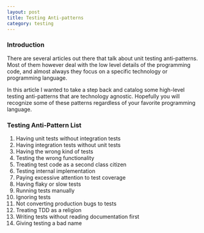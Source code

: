 ```yaml
---
layout: post
title: Testing Anti-patterns
category: testing
---
```


### Introduction

There are several articles out there that talk about unit testing anti-patterns. Most of them however deal with the low
level details of the programming code, and almost always they focus on a specific technology or programming language. 

In this article I wanted to take a step back and catalog some high-level testing anti-patterns that are technology agnostic. Hopefully you will recognize some of these patterns regardless of your favorite programming language.

### Testing Anti-Pattern List


1. Having unit tests without integration tests
1. Having integration tests without unit tests
1. Having the wrong kind of tests
1. Testing the wrong functionality
1. Treating test code as a second class citizen
1. Testing internal implementation
1. Paying excessive attention to test coverage
1. Having flaky or slow tests
1. Running tests manually
1. Ignoring tests
1. Not converting production bugs to tests
1. Treating TDD as a religion
1. Writing tests without reading documentation first
1. Giving testing a bad name







